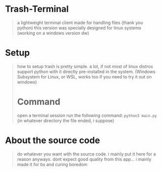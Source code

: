 # Trash-Terminal
> a lightweight terminal client made for handling files (thank you python)
> this version was specially designed for linux systems (working on a windows version dw)

# Setup
> how to setup trash is pretty simple. a lot, if not most of linux distros support python with it directly pre-installed in the system. (Windows Subsystem for Linux, or WSL, works too if you need to try it out on windows)
> # Command
  > open a terminal session
  > run the following command: `python3 main.py` (in whatever directory the file ended, i suppose)

# About the source code
> do whatever you want with the source code. i mainly put it here for a reason anyways.
> dont expect good quality from this app... i mainly made it for bs and curing boredom
